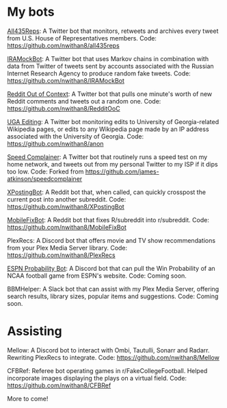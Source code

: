 # My bots
<a href="https://twitter.com/All435Reps">All435Reps</a>: A Twitter bot that monitors, retweets and archives every tweet from U.S. House of Representatives members. Code: https://github.com/nwithan8/all435reps

<a href="https://twitter.com/IRAMockBot">IRAMockBot</a>: A Twitter bot that uses Markov chains in combination with data from Twitter of tweets sent by accounts associated with the Russian Internet Research Agency to produce random fake tweets. Code: https://github.com/nwithan8/IRAMockBot

<a href="https://twitter.com/RedditOoC">Reddit Out of Context</a>: A Twitter bot that pulls one minute's worth of new Reddit comments and tweets out a random one. Code: https://github.com/nwithan8/RedditOoC

<a href="https://twitter.com/UGAediting">UGA Editing</a>: A Twitter bot monitoring edits to University of Georgia-related Wikipedia pages, or edits to any Wikipedia page made by an IP address associated with the University of Georgia. Code: https://github.com/nwithan8/anon

<a href="https://twitter.com/nwithan8">Speed Complainer</a>: A Twitter bot that routinely runs a speed test on my home network, and tweets out from my personal Twitter to my ISP if it dips too low. Code: Forked from https://github.com/james-atkinson/speedcomplainer

<a href="https://www.reddit.com/user/XPostingBot">XPostingBot</a>: A Reddit bot that, when called, can quickly crosspost the current post into another subreddit. Code: https://github.com/nwithan8/XPostingBot

<a href="https://www.reddit.com/user/MobileFixBot">MobileFixBot</a>: A Reddit bot that fixes R/subreddit into r/subreddit. Code: https://github.com/nwithan8/MobileFixBot

PlexRecs: A Discord bot that offers movie and TV show recommendations from your Plex Media Server library. Code: https://github.com/nwithan8/PlexRecs

<a href="https://discordapp.com/oauth2/authorize?client_id=501074195019726850&scope=bot">ESPN Probability Bot</a>: A Discord bot that can pull the Win Probability of an NCAA football game from ESPN's website. Code: Coming soon.

BBMHelper: A Slack bot that can assist with my Plex Media Server, offering search results, library sizes, popular items and suggestions. Code: Coming soon.

# Assisting
Mellow: A Discord bot to interact with Ombi, Tautulli, Sonarr and Radarr. Rewriting PlexRecs to integrate. Code: https://github.com/nwithan8/Mellow

CFBRef: Referee bot operating games in r/FakeCollegeFootball. Helped incorporate images displaying the plays on a virtual field. Code: https://github.com/nwithan8/CFBRef

More to come!
